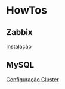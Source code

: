 # HowTos

## Zabbix  
[Instalação](https://github.com/nicolastanski/HowTos/blob/master/install_zabbix.md)  
  
## MySQL
[Configuração Cluster](https://github.com/nicolastanski/HowTos/blob/master/mysql_cluster.md)  
